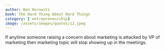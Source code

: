 ```yaml
---
author: Ben Horowitz
book: The Hard Thing About Hard Things
category: [ entrepreneurship]
image: /assets/images/quotes/12.jpeg
---
```

If anytime someone raising a concern 
about marketing is attacked by VP of marketing 
then marketing topic will stop showing up in the meetings.